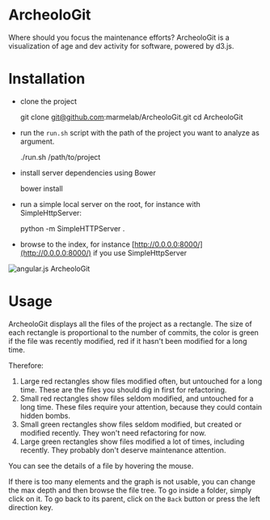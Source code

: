 ArcheoloGit
===========

Where should you focus the maintenance efforts? ArcheoloGit is a visualization of age and dev activity for software, powered by d3.js.

# Installation

* clone the project

    git clone git@github.com:marmelab/ArcheoloGit.git
    cd ArcheoloGit

* run the `run.sh` script with the path of the project you want to analyze as argument.

    ./run.sh /path/to/project

* install server dependencies using Bower

    bower install

* run a simple local server on the root, for instance with SimpleHttpServer:

    python -m SimpleHTTPServer .

* browse to the index, for instance [http://0.0.0.0:8000/](http://0.0.0.0:8000/) if you use SimpleHttpServer

![angular.js ArcheoloGit](http://marmelab.com/ArcheoloGit/angularjs.png)

# Usage

ArcheoloGit displays all the files of the project as a rectangle. The size of each rectangle is proportional to the number of commits, the color is green if the file was recently modified, red if it hasn't been modified for a long time.

Therefore:

1. Large red rectangles show files modified often, but untouched for a long time. These are the files you should dig in first for refactoring.
2. Small red rectangles show files seldom modified, and untouched for a long time. These files require your attention, because they could contain hidden bombs.
3. Small green rectangles show files seldom modified, but created or modified recently. They won't need refactoring for now.
4. Large green rectangles show files modified a lot of times, including recently. They probably don't deserve maintenance attention.

You can see the details of a file by hovering the mouse.

If there is too many elements and the graph is not usable, you can change the max depth and then browse the file tree. To go inside a folder, simply click on it. To go back to its parent, click on the `Back` button or press the left direction key.
